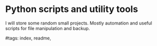 # Python scripts and utility tools

I will store some random small projects.
Mostly automation and useful scripts for file manipulation and backup.

#tags: index, readme,
